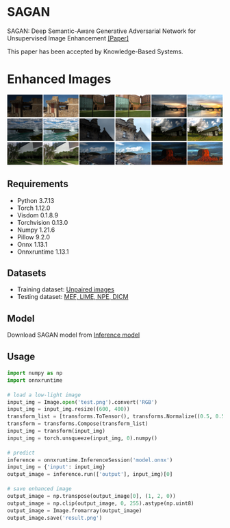 # SAGAN
SAGAN: Deep Semantic-Aware Generative Adversarial Network for Unsupervised Image Enhancement
[[Paper]](https://doi.org/10.1016/j.knosys.2023.111053)

This paper has been accepted by Knowledge-Based Systems.

# Enhanced Images
![Enhanced Images](/assets/enhanced-image.png)

## Requirements
*  Python 3.7.13
*  Torch 1.12.0
*  Visdom 0.1.8.9
*  Torchvision 0.13.0
*  Numpy 1.21.6
*  Pillow 9.2.0
*  Onnx 1.13.1
*  Onnxruntime 1.13.1

## Datasets
*  Training dataset: [Unpaired images](https://drive.google.com/drive/folders/1fwqz8-RnTfxgIIkebFG2Ej3jQFsYECh0)
*  Testing dataset: [MEF, LIME, NPE, DICM](https://drive.google.com/drive/folders/1XZnWBk73txM4drddqqq22RogIxe02Dei?usp=share_link)

## Model
Download SAGAN model from [Inference model](https://drive.google.com/file/d/1SqlrhBprTJJri_49zrFy6t9XMBoWc-yD/view?usp=sharing)

## Usage
```python
import numpy as np
import onnxruntime

# load a low-light image
input_img = Image.open('test.png').convert('RGB')
input_img = input_img.resize((600, 400))
transform_list = [transforms.ToTensor(), transforms.Normalize((0.5, 0.5, 0.5), (0.5, 0.5, 0.5))]
transform = transforms.Compose(transform_list)
input_img = transform(input_img)
input_img = torch.unsqueeze(input_img, 0).numpy()

# predict
inference = onnxruntime.InferenceSession('model.onnx')
input_img = {'input': input_img}
output_image = inference.run(['output'], input_img)[0]

# save enhanced image
output_image = np.transpose(output_image[0], (1, 2, 0))
output_image = np.clip(output_image, 0, 255).astype(np.uint8)
output_image = Image.fromarray(output_image)
output_image.save('result.png')
``` 
